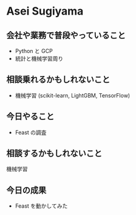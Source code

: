 # Asei Sugiyama

## 会社や業務で普段やっていること

- Python と GCP
- 統計と機械学習周り

## 相談乗れるかもしれないこと

- 機械学習 (scikit-learn, LightGBM, TensorFlow)

## 今日やること

- Feast の調査

## 相談するかもしれないこと

機械学習

## 今日の成果

- Feast を動かしてみた
